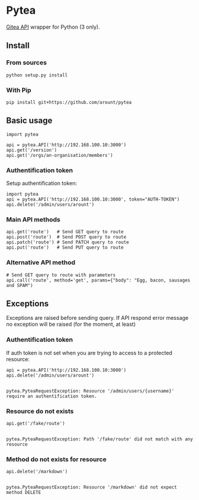 # Pytea

[Gitea API](https://try.gitea.io/api/swagger) wrapper for Python (3 only).


## Install

### From sources

    python setup.py install


### With Pip

    pip install git+https://github.com/arount/pytea


## Basic usage


    import pytea

	api = pytea.API('http://192.168.100.10:3000')
	api.get('/version')
	api.get('/orgs/an-organisation/members')


### Authentification token


Setup authentification token:

    import pytea
	api = pytea.API('http://192.168.100.10:3000', token="AUTH-TOKEN")
	api.delete('/admin/users/arount')


### Main API methods


    api.get('route')   # Send GET query to route
	api.post('route')  # Send POST query to route
	api.patch('route') # Send PATCH query to route
	api.put('route')   # Send PUT query to route


### Alternative API method


	# Send GET query to route with parameters
    api.call('route', method='get', params={"body": "Egg, bacon, sausages and SPAM")


## Exceptions


Exceptions are raised before sending query. If API respond error message no exception will be raised (for the moment, at least)


### Authentification token


If auth token is not set when you are trying to access to a protected resource:

	api = pytea.API('http://192.168.100.10:3000')
	api.delete('/admin/users/arount')


    pytea.PyteaRequestException: Resource '/admin/users/{username}' require an authentification token.


### Resource do not exists


    api.get('/fake/route')


	pytea.PyteaRequestException: Path '/fake/route' did not match with any resource


### Method do not exists for resource


	api.delete('/markdown')


	pytea.PyteaRequestException: Resource '/markdown' did not expect method DELETE

